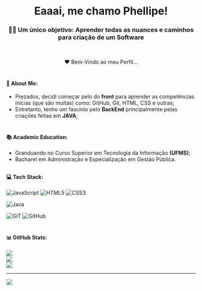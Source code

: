<h1 align="center">Eaaai, me chamo Phellipe!</h1>
<h3 align="center">🙋‍♂️ Um único objetivo: Aprender todas as nuances e caminhos para criação de um Software</h3>
<br/>
<p align="center">  ❤ Bem-Vindo ao meu Perfil... </p> 

# <h4>💫 About Me:</h4> 
- Prezados, decidi começar pelo do **front** para aprender as competências inicias (que são muitas) como: GitHub, Git, HTML, CSS e outras; <br/>
- Entretanto, tenho um fascínio pelo **BackEnd** principalmente pelas criações feitas em **JAVA**; <br/>

# <h4>📚 Academic Education:</h4> 
- Granduando no Curso Superior em Tecnologia da Informação **(UFMS)**; <br/>
- Bacharel em Administração e Especialização em Gestão Pública.

##

<h4>💻 Tech Stack:</h4>
<p align="left">

![JavaScript](https://img.shields.io/badge/javascript-%23323330.svg?style=for-the-badge&logo=javascript&logoColor=%23F7DF1E) 
![HTML5](https://img.shields.io/badge/html5-%23E34F26.svg?style=for-the-badge&logo=html5&logoColor=white) 
![CSS3](https://img.shields.io/badge/css3-%231572B6.svg?style=for-the-badge&logo=css3&logoColor=white)
</p>

<p align="left">

![Java](https://img.shields.io/badge/java-%23ED8B00.svg?style=for-the-badge&logo=java&logoColor=white)
</p>

<p align="left">

![GIT](https://img.shields.io/badge/Git-fc6d26?style=for-the-badge&logo=git&logoColor=white)
![GitHub](https://img.shields.io/badge/GitHub-%23121011.svg?style=for-the-badge&logo=github&logoColor=white)
</p>

<!--   
<div style="display: inline_block"><br>
   <img align="center" alt="philzaum-Js" height="30" width="40" src="https://cdn.jsdelivr.net/gh/devicons/devicon/icons/javascript/javascript-original.svg"> 
   <img align="center" alt="philzaum-Html5" height="30" width="40" src="https://cdn.jsdelivr.net/gh/devicons/devicon/icons/html5/html5-original.svg">
   <img align="center" alt="philzaum-Css3" height="30" width="40" src="https://cdn.jsdelivr.net/gh/devicons/devicon/icons/css3/css3-original.svg"> 

<img align="center" alt="philzaum-Java" height="30" width="40" src="https://cdn.jsdelivr.net/gh/devicons/devicon/icons/java/java-original.svg">
   <img align="center" alt="philzaum-Spring" height="30" width="40" src="https://cdn.jsdelivr.net/gh/devicons/devicon/icons/spring/spring-original.svg">
   
   <img align="center" alt="philzaum-Postgres" height="30" width="40" src="https://cdn.jsdelivr.net/gh/devicons/devicon/icons/postgresql/postgresql-original.svg"> 
   <img align="center" alt="philzaum-MySQL" height="30" width="40" src="https://cdn.jsdelivr.net/gh/devicons/devicon/icons/mysql/mysql-original.svg">
   
   <img align="center" alt="philzaum-Git" height="30" width="40" src="https://cdn.jsdelivr.net/gh/devicons/devicon/icons/git/git-original.svg">
   <img align="center" alt="philzaum-GitHub" height="30" width="40" src="https://devicons.dev.br/icons?icon=Github&theme=dark"> 
</div> -->

<!--[https://cdn.jsdelivr.net/gh/devicons/devicon/icons/github/github-original.svg]-->


# <h4>📊 GitHub Stats:</hr>
![](https://github-readme-stats.vercel.app/api?username=PhellipeO&theme=dark&hide_border=false&include_all_commits=false&count_private=false)<br/>
![](https://github-readme-streak-stats.herokuapp.com/?user=PhellipeO&theme=dark&hide_border=false)<br/>
![](https://github-readme-stats.vercel.app/api/top-langs/?username=PhellipeO&theme=dark&hide_border=false&include_all_commits=false&count_private=false&layout=compact)


---
[![](https://visitcount.itsvg.in/api?id=PhellipeO&icon=0&color=0)](https://visitcount.itsvg.in)

<!-- Proudly created with GPRM ( https://gprm.itsvg.in ) -->
